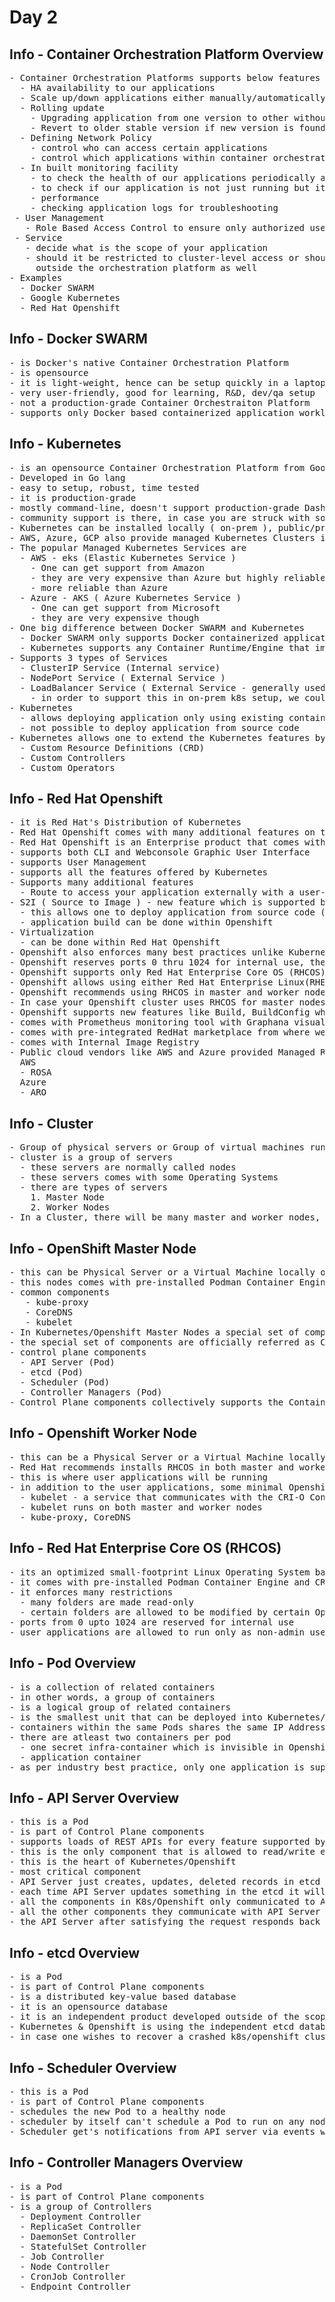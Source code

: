 # Day 2

## Info - Container Orchestration Platform Overview
<pre>
- Container Orchestration Platforms supports below features
  - HA availability to our applications
  - Scale up/down applications either manually/automatically based on traffic or rules
  - Rolling update
    - Upgrading application from one version to other without any down time
    - Revert to older stable version if new version is found to be unstable or faulty
  - Defining Network Policy
    - control who can access certain applications
    - control which applications within container orchestration can access other applications running in container orchestration platform
  - In built monitoring facility
    - to check the health of our applications periodically and repair them when required
    - to check if our application is not just running but it is also responding
    - performance
    - checking application logs for troubleshooting
 - User Management
   - Role Based Access Control to ensure only authorized users can access your applications securely
 - Service
   - decide what is the scope of your application
   - should it be restricted to cluster-level access or should it be accessible 
     outside the orchestration platform as well  
- Examples
  - Docker SWARM
  - Google Kubernetes
  - Red Hat Openshift
</pre>

## Info - Docker SWARM
<pre>
- is Docker's native Container Orchestration Platform
- is opensource
- it is light-weight, hence can be setup quickly in a laptop/desktop with normal system configuration
- very user-friendly, good for learning, R&D, dev/qa setup
- not a production-grade Container Orchestraiton Platform
- supports only Docker based containerized application workloads
</pre>

## Info - Kubernetes
<pre>
- is an opensource Container Orchestration Platform from Google
- Developed in Go lang
- easy to setup, robust, time tested
- it is production-grade
- mostly command-line, doesn't support production-grade Dashboard
- community support is there, in case you are struck with some production issues
- Kubernetes can be installed locally ( on-prem ), public/private/hybrid clouds
- AWS, Azure, GCP also provide managed Kubernetes Clusters in their public cloud
- The popular Managed Kubernetes Services are
  - AWS - eks (Elastic Kubernetes Service )
    - One can get support from Amazon 
    - they are very expensive than Azure but highly reliable
    - more reliable than Azure
  - Azure - AKS ( Azure Kubernetes Service )
    - One can get support from Microsoft
    - they are very expensive though
- One big difference between Docker SWARM and Kubernetes
  - Docker SWARM only supports Docker containerized application workloads
  - Kubernetes supports any Container Runtime/Engine that implements the CRI
- Supports 3 types of Services
  - ClusterIP Service (Internal service)
  - NodePort Service ( External Service )
  - LoadBalancer Service ( External Service - generally used in public cloud environments like eks/aks )
    - in order to support this in on-prem k8s setup, we could use Metallb operator
- Kubernetes 
  - allows deploying application only using existing container images
  - not possible to deploy application from source code
- Kubernetes allows one to extend the Kubernetes features by 
  - Custom Resource Definitions (CRD)
  - Custom Controllers
  - Custom Operators
</pre>

## Info - Red Hat Openshift
<pre>
- it is Red Hat's Distribution of Kubernetes
- Red Hat Openshift comes with many additional features on top of Kubernetes
- Red Hat Openshift is an Enterprise product that comes with commercial license when used for profit
- supports both CLI and Webconsole Graphic User Interface
- supports User Management
- supports all the features offered by Kubernetes
- Supports many additional features
  - Route to access your application externally with a user-friendly url
- S2I ( Source to Image ) - new feature which is supported by Openshift and not available in Kubernetes
  - this allows one to deploy application from source code ( GitHub, GitLab, etc )
  - application build can be done within Openshift
- Virtualization 
  - can be done within Red Hat Openshift
- Openshift also enforces many best practices unlike Kubernetes
- Openshift reserves ports 0 thru 1024 for internal use, they are not available for user applications
- Openshift supports only Red Hat Enterprise Core OS (RHCOS) in Openshift master nodes
- Openshift allows using either Red Hat Enterprise Linux(RHEL) or RHCOS in Openshift worker nodes
- Openshift recommends using RHCOS in master and worker nodes
- In case your Openshift cluster uses RHCOS for master nodes and RHEL in worker nodes, then upgrading Openshift from webconsole or using oc command will not work
- Openshift supports new features like Build, BuildConfig which aren't supported by Kubernetes 
- comes with Prometheus monitoring tool with Graphana visual dashboards pre-integrated
- comes with pre-integrated RedHat marketplace from where we could selectively install additional operators
- comes with Internal Image Registry
- Public cloud vendors like AWS and Azure provided Managed Red Hat Openshift clusters
  AWS
  - ROSA
  Azure
  - ARO
</pre>

## Info - Cluster
<pre>
- Group of physical servers or Group of virtual machines running locally, or a group of ec2 instances running in public AWS cloud
- cluster is a group of servers
  - these servers are normally called nodes
  - these servers comes with some Operating Systems
  - there are types of servers
    1. Master Node
    2. Worker Nodes
- In a Cluster, there will be many master and worker nodes, put together they are called cluster
</pre>

## Info - OpenShift Master Node
<pre>
- this can be Physical Server or a Virtual Machine locally or on cloud with RHCOS Operating System installed in it
- this nodes comes with pre-installed Podman Container Engine and CRI-O container runtime
- common components 
   - kube-proxy
   - CoreDNS
   - kubelet 
- In Kubernetes/Openshift Master Nodes a special set of components will be running 
- the special set of components are officially referred as Control Plan Components
- control plane components
  - API Server (Pod)
  - etcd (Pod)  
  - Scheduler (Pod)
  - Controller Managers (Pod)
- Control Plane components collectively supports the Container Orchestration features
</pre>

## Info - Openshift Worker Node
<pre>
- this can be a Physical Server or a Virtual Machine locally or on cloud with either RHEL or RHCOS Operating System installed in it 
- Red Hat recommends installs RHCOS in both master and worker nodes
- this is where user applications will be running
- in addition to the user applications, some minimal Openshift common components also runs there
  - kubelet - a service that communicates with the CRI-O Container Runtime via the CRI interface
  - kubelet runs on both master and worker nodes
  - kube-proxy, CoreDNS
</pre>

## Info - Red Hat Enterprise Core OS (RHCOS)
<pre>
- its an optimized small-footprint Linux Operating System based on RHEL
- it comes with pre-installed Podman Container Engine and CRI-O Container Runtime
- it enforces many restrictions
  - many folders are made read-only
  - certain folders are allowed to be modified by certain Operators alone
- ports from 0 upto 1024 are reserved for internal use
- user applications are allowed to run only as non-admin users, hence container images with root user won't work normally in OpenShift
</pre>

## Info - Pod Overview
<pre>
- is a collection of related containers
- in other words, a group of containers
- is a logical group of related containers
- is the smallest unit that can be deployed into Kubernetes/Openshift
- containers within the same Pods shares the same IP Address and Ports
- there are atleast two containers per pod
  - one secret infra-container which is invisible in Openshift but visible in Kubernetes ( this containers provides network features )
  - application container
- as per industry best practice, only one application is supposed to run per Pod
</pre>  

## Info - API Server Overview
<pre>
- this is a Pod 
- is part of Control Plane components
- supports loads of REST APIs for every feature supported by Kubernetes/Openshift
- this is the only component that is allowed to read/write etcd database
- this is the heart of Kubernetes/Openshift
- most critical component
- API Server just creates, updates, deleted records in etcd key/value database
- each time API Server updates something in the etcd it will trigger broadcasting events
- all the components in K8s/Openshift only communicated to API Server, they aren't aware of any other components
- all the other components they communicate with API Server via REST API calls
- the API Server after satisfying the request responds back via broadcasting events
</pre>

## Info - etcd Overview
<pre>
- is a Pod
- is part of Control Plane components
- is a distributed key-value based database
- it is an opensource database
- it is an independent product developed outside of the scope of Kubernetes/Openshift, hence anyone can use this
- Kubernetes & Openshift is using the independent etcd database to store the cluster state and application states
- in case one wishes to recover a crashed k8s/openshift cluster, if have backup of etcd it is easy to recover/replicate the cluster else where
</pre>

## Info - Scheduler Overview
<pre>
- this is a Pod
- is part of Control Plane components  
- schedules the new Pod to a healthy node
- scheduler by itself can't schedule a Pod to run on any node, it can only send the scheduling recommendations to API Server via REST calls
- Scheduler get's notifications from API server via events whenever new Pods are created
</pre>

## Info - Controller Managers Overview
<pre>
- is a Pod
- is part of Control Plane components
- is a group of Controllers
  - Deployment Controller
  - ReplicaSet Controller
  - DaemonSet Controller
  - StatefulSet Controller
  - Job Controller
  - Node Controller
  - CronJob Controller
  - Endpoint Controller
</pre>
